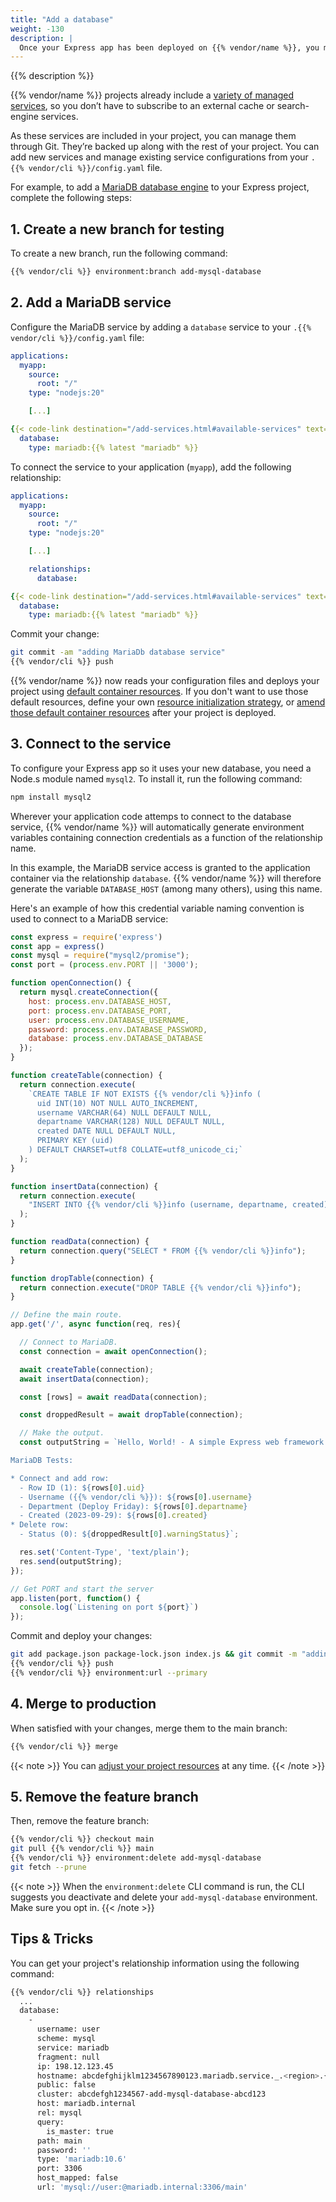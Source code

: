 ```yaml
---
title: "Add a database"
weight: -130
description: |
  Once your Express app has been deployed on {{% vendor/name %}}, you might want to add a service to it.
---
```


{{% description %}}

{{% vendor/name %}} projects already include a [variety of managed services](/add-services.html#available-services), so you don’t have to subscribe to an external cache or search-engine services.

As these services are included in your project, you can manage them through Git.
They’re backed up along with the rest of your project.
You can add new services and manage existing service configurations from your `.{{% vendor/cli %}}/config.yaml` file.

For example, to add a [MariaDB database engine](/add-services/mysql.html) to your Express project, complete the following steps:

## 1. Create a new branch for testing

To create a new branch, run the following command:

```bash {location="Terminal"}
{{% vendor/cli %}} environment:branch add-mysql-database
```

## 2. Add a MariaDB service

Configure the MariaDB service by adding a `database` service to your `.{{% vendor/cli %}}/config.yaml` file:

```yaml {configFile="app"}
applications:
  myapp:
    source:
      root: "/"
    type: "nodejs:20"

    [...]

{{< code-link destination="/add-services.html#available-services" text="services" title="Click to see the complete list of all available services" >}}:
  database:
    type: mariadb:{{% latest "mariadb" %}}
```

To connect the service to your application (``myapp``), add the following relationship:

```yaml {configFile="app"}
applications:
  myapp:
    source:
      root: "/"
    type: "nodejs:20"

    [...]

    relationships:
      database:

{{< code-link destination="/add-services.html#available-services" text="services" title="Click to see the complete list of all available services" >}}:
  database:
    type: mariadb:{{% latest "mariadb" %}}
```

Commit your change:

```bash {location="Terminal"}
git commit -am "adding MariaDb database service"
{{% vendor/cli %}} push
```

{{% vendor/name %}} now reads your configuration files and deploys your project using [default container resources](/manage-resources/resource-init.md).
If you don't want to use those default resources,
define your own [resource initialization strategy](/manage-resources/resource-init.md#specify-a-resource-initialization-strategy),
or [amend those default container resources](/manage-resources/adjust-resources.md) after your project is deployed.

## 3. Connect to the service

To configure your Express app so it uses your new database,
you need a Node.s module named `mysql2`.
To install it, run the following command:

```bash {location="Terminal"}
npm install mysql2
```

Wherever your application code attemps to connect to the database service,
{{% vendor/name %}} will automatically generate environment variables containing connection credentials as a function of the relationship name.

In this example, the MariaDB service access is granted to the application container via the relationship `database`.
{{% vendor/name %}} will therefore generate the variable `DATABASE_HOST` (among many others), using this name.

Here's an example of how this credential variable naming convention is used to connect to a MariaDB service:

```javascript {location="index.js"}
const express = require('express')
const app = express()
const mysql = require("mysql2/promise");
const port = (process.env.PORT || '3000');

function openConnection() {
  return mysql.createConnection({
    host: process.env.DATABASE_HOST,
    port: process.env.DATABASE_PORT,
    user: process.env.DATABASE_USERNAME,
    password: process.env.DATABASE_PASSWORD,
    database: process.env.DATABASE_DATABASE
  });
}

function createTable(connection) {
  return connection.execute(
    `CREATE TABLE IF NOT EXISTS {{% vendor/cli %}}info (
      uid INT(10) NOT NULL AUTO_INCREMENT,
      username VARCHAR(64) NULL DEFAULT NULL,
      departname VARCHAR(128) NULL DEFAULT NULL,
      created DATE NULL DEFAULT NULL,
      PRIMARY KEY (uid)
    ) DEFAULT CHARSET=utf8 COLLATE=utf8_unicode_ci;`
  );
}

function insertData(connection) {
  return connection.execute(
    "INSERT INTO {{% vendor/cli %}}info (username, departname, created) VALUES ('{{% vendor/cli %}}', 'Deploy Friday', '2023-09-29')"
  );
}

function readData(connection) {
  return connection.query("SELECT * FROM {{% vendor/cli %}}info");
}

function dropTable(connection) {
  return connection.execute("DROP TABLE {{% vendor/cli %}}info");
}

// Define the main route.
app.get('/', async function(req, res){

  // Connect to MariaDB.
  const connection = await openConnection();

  await createTable(connection);
  await insertData(connection);

  const [rows] = await readData(connection);

  const droppedResult = await dropTable(connection);

  // Make the output.
  const outputString = `Hello, World! - A simple Express web framework template for {{% vendor/name %}}

MariaDB Tests:

* Connect and add row:
  - Row ID (1): ${rows[0].uid}
  - Username ({{% vendor/cli %}}): ${rows[0].username}
  - Department (Deploy Friday): ${rows[0].departname}
  - Created (2023-09-29): ${rows[0].created}
* Delete row:
  - Status (0): ${droppedResult[0].warningStatus}`;

  res.set('Content-Type', 'text/plain');
  res.send(outputString);
});

// Get PORT and start the server
app.listen(port, function() {
  console.log(`Listening on port ${port}`)
});
```

Commit and deploy your changes:

```bash {location="Terminal"}
git add package.json package-lock.json index.js && git commit -m "adding MariaDb database service"
{{% vendor/cli %}} push
{{% vendor/cli %}} environment:url --primary
```

## 4. Merge to production

When satisfied with your changes, merge them to the main branch:

```bash {location="Terminal"}
{{% vendor/cli %}} merge
```

{{< note >}}
You can [adjust your project resources](/manage-resources/adjust-resources.md) at any time.
{{< /note >}}

## 5. Remove the feature branch

Then, remove the feature branch:

```bash {location="Terminal"}
{{% vendor/cli %}} checkout main
git pull {{% vendor/cli %}} main
{{% vendor/cli %}} environment:delete add-mysql-database
git fetch --prune
```

{{< note >}}
When the `environment:delete` CLI command is run, the CLI suggests you deactivate and delete your `add-mysql-database` environment.
Make sure you opt in.
{{< /note >}}

## Tips & Tricks

You can get your project's relationship information using the following command:

```bash {location="Terminal"}
{{% vendor/cli %}} relationships
  ...
  database:
    -
      username: user
      scheme: mysql
      service: mariadb
      fragment: null
      ip: 198.12.123.45
      hostname: abcdefghijklm1234567890123.mariadb.service._.<region>.{{< vendor/urlraw "hostname" >}}
      public: false
      cluster: abcdefgh1234567-add-mysql-database-abcd123
      host: mariadb.internal
      rel: mysql
      query:
        is_master: true
      path: main
      password: ''
      type: 'mariadb:10.6'
      port: 3306
      host_mapped: false
      url: 'mysql://user:@mariadb.internal:3306/main'
```
